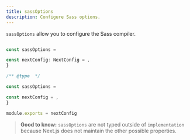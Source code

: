 ```yaml
---
title: sassOptions
description: Configure Sass options.
---
```


`sassOptions` allow you to configure the Sass compiler.

```ts filename="next.config.ts" switcher

const sassOptions =

const nextConfig: NextConfig = ,
}

```

```js filename="next.config.js" switcher
/** @type  */

const sassOptions =

const nextConfig = ,
}

module.exports = nextConfig
```

> **Good to know:** `sassOptions` are not typed outside of `implementation` because Next.js does not maintain the other possible properties.
